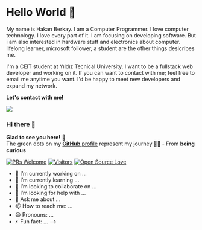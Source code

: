# Hello World 👋
My name is Hakan Berkay. I am a Computer Programmer. I love computer technology. I love every part of it. I am focusing on developing software. But i am also interested in hardware stuff and electronics about computer. lifelong learner, microsoft follower, a student are the other things desicribes me.

I'm a CEIT student at Yıldız Tecnical University. I want to be a fullstack web developer and working on it. If you can want to contact with me; feel free to email me anytime you want. I'd be happy to meet new developers and expand my network.

**Let's contact with me!**

![](https://github-readme-stats.vercel.app/api?username=biproberkay&show_icons=true)

### Hi there 👋
**Glad to see you here!** :star_struck: <br> The green dots on my [**GitHub** profile](https://github.com/biproberkay?tab=repositories) represent my journey :running_man: - From **being curious** 

[![PRs Welcome](https://img.shields.io/badge/PRs-welcome-brightgreen.svg?style=flat&logo=github)](https://github.com/biproberkay) [![Visitors](https://visitor-badge.glitch.me/badge?page_id=biproberkay.visitor-badge)](https://github.com/biproberkay) [![Open Source Love](https://badges.frapsoft.com/os/v2/open-source.svg?v=103)](https://github.com/biproberkay)


- 🔭 I’m currently working on ...
- 🌱 I’m currently learning ...
- 👯 I’m looking to collaborate on ...
- 🤔 I’m looking for help with ...
- 💬 Ask me about ...
- 📫 How to reach me: ...
- 😄 Pronouns: ...
- ⚡ Fun fact: ...
-->

